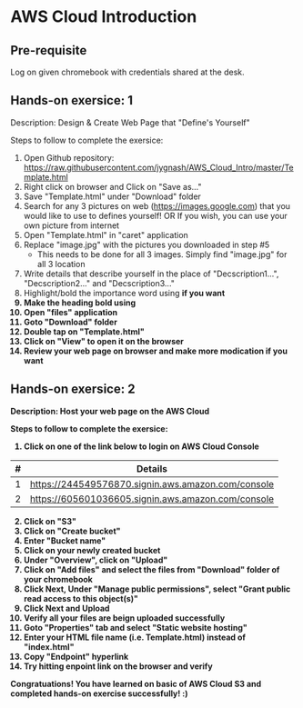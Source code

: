 # AWS Cloud Introduction

## Pre-requisite
Log on given chromebook with credentials shared  at the desk.

## Hands-on exersice: 1

Description: Design & Create Web Page that "Define's Yourself"

Steps to follow to complete the exersice:

1. Open Github repository: https://raw.githubusercontent.com/jygnash/AWS_Cloud_Intro/master/Template.html
2. Right click on browser and Click on "Save as..."
3. Save "Template.html" under "Download" folder
4. Search for any 3 pictures on web (https://images.google.com) that you would like to use to defines yourself!
   OR If you wish, you can use your own picture from internet
5. Open "Template.html" in "caret" application
6. Replace "image.jpg" with the pictures you downloaded in step #5
   - This needs to be done for all 3 images. Simply find "image.jpg" for all 3 location
7. Write details that describe yourself in the place of "Decscription1...", "Decscription2..." and "Decscription3..."
8. Highlight/bold the importance word using <b> if you want
9. Make the heading bold using <b> 
10. Open "files" application
11. Goto "Download" folder
12. Double tap on "Template.html"
13. Click on "View" to open it on the browser
14. Review your web page on browser and make more modication if you want


## Hands-on exersice: 2

Description: Host your web page on the AWS Cloud

Steps to follow to complete the exersice:

1. Click on one of the link below to login on AWS Cloud Console

| #  | Details |
| ------------- | ------------- |
| 1  | https://244549576870.signin.aws.amazon.com/console  |
| 2  | https://605601036605.signin.aws.amazon.com/console  |

2. Click on "S3"
3. Click on "Create bucket"
4. Enter "Bucket name"
6. Click on your newly created bucket 
7. Under "Overview", click on "Upload"
8. Click on "Add files" and select the files from "Download" folder of your chromebook
9. Click Next, Under "Manage public permissions", select "Grant public read access to this object(s)"
10. Click Next and Upload
11. Verify all your files are beign uploaded successfully 
12. Goto "Properties" tab and select "Static website hosting"
13. Enter your HTML file name (i.e. Template.html) instead of "index.html"
14. Copy "Endpoint" hyperlink
15. Try hitting enpoint link on the browser and verify

Congratuations! You have learned on basic of AWS Cloud S3 and completed hands-on exercise successfully! :)
